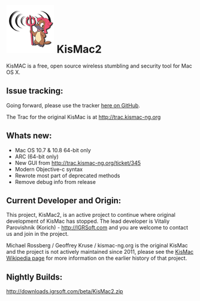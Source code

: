 <img src="https://raw.githubusercontent.com/IGRSoft/KisMac2/master/Resources/Images.xcassets/AppIcon.appiconset/icon_128x128.png"> KisMac2
======

KisMAC is a free, open source wireless stumbling and security tool for Mac OS X. 

Issue tracking:
-------

Going forward, please use the tracker <a href="https://github.com/IGRSoft/KisMac2/issues">here on GitHub</a>.

The Trac for the original KisMac is at http://trac.kismac-ng.org

Whats new:
-------

* Mac OS 10.7 & 10.8 64-bit only
* ARC (64-bit only)
* New GUI from http://trac.kismac-ng.org/ticket/345
* Modern Objective-c syntax
* Rewrote most part of deprecated methods
* Remove debug info from release

Current Developer and Origin:
-------

This project, KisMac2, is an active project to continue where original development of KisMac has stopped. The lead developer is Vitaliy Parovishnik (Korich) - http://IGRSoft.com and you are welcome to contact us and join in the project.

Michael Rossberg / Geoffrey Kruse / kismac-ng.org is the original KisMac and the project is not actively maintained since 2011, please see the <a href="https://en.wikipedia.org/wiki/KisMAC">KisMac Wikipedia page</a> for more information on the earlier history of that project.



Nightly Builds:
-------

http://downloads.igrsoft.com/beta/KisMac2.zip
